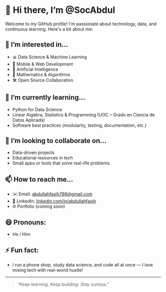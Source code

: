 # 👋 Hi there, I’m @SocAbdul

Welcome to my GitHub profile! I'm passionate about technology, data, and continuous learning. Here's a bit about me:

## 👀 I’m interested in...
- 📊 Data Science & Machine Learning  
- 📱 Mobile & Web Development  
- 🧠 Artificial Intelligence  
- 🧮 Mathematics & Algorithms  
- 🛠️ Open Source Collaboration

## 🌱 I’m currently learning...
- Python for Data Science  
- Linear Algebra, Statistics & Programming (UOC – Grado en Ciencia de Datos Aplicada)  
- Software best practices (modularity, testing, documentation, etc.)

## 💞️ I’m looking to collaborate on...
- Data-driven projects  
- Educational resources in tech  
- Small apps or tools that solve real-life problems

## 📫 How to reach me...
- ✉️ Email: abdullahfasih786@gmail.com  
- 💼 LinkedIn: [linkedin.com/in/abdullahfasih](https://www.linkedin.com/in/abdullah-fasih-data)  
- 🌐 Portfolio (coming soon)

## 😄 Pronouns:
- He / Him

## ⚡ Fun fact:
- I run a phone shop, study data science, and code all at once — I love mixing tech with real-world hustle!

---

> _"Keep learning. Keep building. Stay curious."_  
